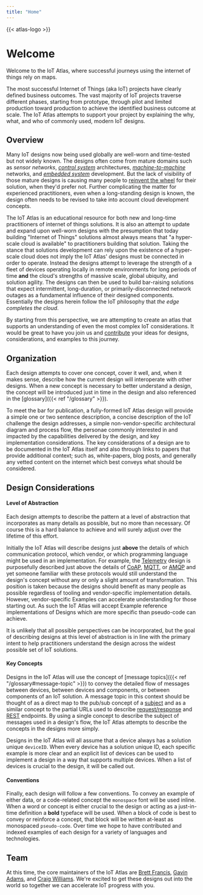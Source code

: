 ```yaml
---
title: "Home"
---
```

{{< atlas-logo >}} 
# Welcome

Welcome to the IoT Atlas, where successful journeys using the internet of things rely on maps.

The most successful Internet of Things (aka IoT) projects have clearly defined business outcomes. The vast majority of IoT projects traverse different phases, starting from prototype, through pilot and limited production toward production to achieve the identified business outcome at scale. The IoT Atlas attempts to support your project by explaining the why, what, and who of commonly used, modern IoT designs.

## Overview
Many IoT designs now being used globally are well-worn and time-tested but not widely known. The designs often come from mature domains such as *sensor networks*, *[control system](https://en.wikipedia.org/wiki/Control_system)* architectures, *[machine-to-machine ](https://en.wikipedia.org/wiki/Machine_to_machine)* networks, and *[embedded system](https://en.wikipedia.org/wiki/Embedded_system)* development. But the lack of visibility of those mature designs is causing many people to [reinvent the wheel](https://en.wikipedia.org/wiki/Reinventing_the_wheel) for their solution, when they'd prefer not. Further complicating the matter for experienced practitioners, even when a long-standing design is known, the design often needs to be revised to take into account cloud development concepts. 

The IoT Atlas is an educational resource for both new and long-time practitioners of internet of things solutions. It is also an attempt to update and expand upon well-worn designs with the presumption that today building "Internet of Things" solutions almost always means that "a hyper-scale cloud is available" to practitioners building that solution. Taking the stance that solutions development can rely upon the existence of a hyper-scale cloud does not imply the IoT Atlas' designs must be connected in order to operate. Instead the designs attempt to leverage the strength of a fleet of devices operating locally in remote environments for long periods of time **and** the cloud's strengths of massive scale, global ubiquity, and solution agility. The designs can then be used to build bar-raising solutions that expect intermittent, long-duration, or primarily-disconnected network outages as a fundamental influence of their designed components. Essentially the designs herein follow the IoT philosophy that *the edge completes the cloud*. 
 
By starting from this perspective, we are attempting to create an atlas that supports an understanding of even the most complex IoT considerations. It would be great to have you join us and [contribute](https://github.com/aws/iot-atlas/blob/master/CONTRIBUTING.md) your ideas for designs, considerations, and examples to this journey. 

## Organization

Each design attempts to cover one concept, cover it well, and, when it makes sense, describe how the current design will interoperate with other designs. When a new concept is necessary to better understand a design, the concept will be introduced just in time in the design and also referenced in the [glossary]({{< ref "/glossary" >}}). 
 
To meet the bar for publication, a fully-formed IoT Atlas design will provide a simple one or two sentence description, a concise description of the IoT challenge the design addresses, a simple non-vendor-specific architectural diagram and process flow, the personae commonly interested in and impacted by the capabilities delivered by the design, and key implementation considerations. The key considerations of a design are to be documented in the IoT Atlas itself and also through links to papers that provide additional context; such as, white-papers, blog posts, and generally any vetted content on the internet which best conveys what should be considered.  

## Design Considerations
  
#### Level of Abstraction
Each design attempts to describe the pattern at a level of abstraction that incorporates as many details as possible, but no more than necessary. Of course this is a hard balance to achieve and will surely adjust over the lifetime of this effort. 

Initially the IoT Atlas will describe designs just **above** the details of which communication protocol, which vendor, or which programming language might be used in an implementation. For example, the [Telemetry](/designs/telemetry) design is purposefully described just above the details of [CoAP](http://coap.technology/), [MQTT](http://mqtt.org/), or [AMQP](https://www.amqp.org/product/architecture) and yet someone familiar with these protocols would still understand the design's concept without any or only a slight amount of transformation. This position is taken because the designs should benefit as many people as possible regardless of tooling and vendor-specific implementation details. However, vendor-specific Examples can accelerate understanding for those starting out. As such the IoT Atlas will accept Example reference implementations of Designs which are more specific than pseudo-code can achieve.
 
It is unlikely that all possible perspectives can be incorporated, but the goal of describing designs at this level of abstraction is in line with the primary intent to help practitioners understand the design across the widest possible set of IoT solutions.

#### Key Concepts
Designs in the IoT Atlas will use the concept of [message topics]({{< ref "/glossary#message-topic" >}}) to convey the detailed flow of messages between devices, between devices and components, or between components of an IoT solution. A message topic in this context should be thought of as a direct map to the pub/sub concept of a [subject](#) and as a similar concept to the partial URLs used to describe [request/response](#) and [REST](#) endpoints. By using a single concept to describe the subject of messages used in a design's flow, the IoT Atlas attempts to describe the concepts in the designs more simply.

Designs in the IoT Atlas will all assume that a device always has a solution unique `deviceID`. When every device has a solution unique ID, each specific example is more clear and an explicit list of devices can be used to implement a design in a way that supports multiple devices. When a list of devices is crucial to the design, it will be called out.   

#### Conventions
Finally, each design will follow a few conventions. To convey an example of either data, or a code-related concept the `monospace` font will be used inline. When a word or concept is either crucial to the design or acting as a just-in-time definition a **bold** typeface will be used. When a block of code is best to convey or reinforce a concept, that block will be written at-least as monospaced `pseudo-code`. Over time we hope to have contributed and indexed examples of each design for a variety of languages and technologies.  

## Team
At this time, the core maintainers of the IoT Atlas are [Brett Francis](https://github.com/brettf), 
[Gavin Adams](https://github.com/gadams999), and 
[Craig Williams](https://github.com/typemismatch). We're excited to get these designs out into the world so together we can accelerate IoT progress with you.   